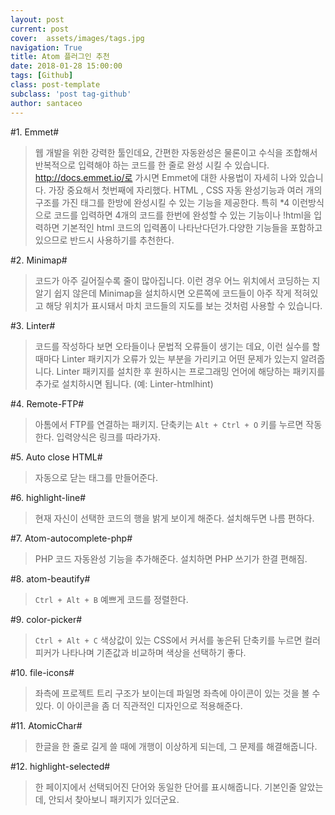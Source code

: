 ```yaml
---
layout: post
current: post
cover:  assets/images/tags.jpg
navigation: True
title: Atom 플러그인 추천
date: 2018-01-28 15:00:00
tags: [Github]
class: post-template
subclass: 'post tag-github'
author: santaceo
---
```


#1. Emmet#
>웹 개발을 위한 강력한 툴인데요, 간편한 자동완성은 물론이고 수식을 조합해서 반복적으로 입력해야 하는 코드를 한 줄로 완성 시킬 수 있습니다. http://docs.emmet.io/로 가시면 Emmet에 대한 사용법이 자세히 나와 있습니다. 가장 중요해서 첫번째에 자리했다. HTML , CSS 자동 완성기능과 여러 개의 구조를 가진 태그를 한방에 완성시킬 수 있는 기능을 제공한다. 특히 *4 이런방식으로 코드를 입력하면 4개의 코드를 한번에 완성할 수 있는 기능이나 !html을 입력하면 기본적인 html 코드의 입력폼이 나타난다던가.다양한 기능들을 포함하고 있으므로 반드시 사용하기를 추천한다.


#2. Minimap#
>코드가 아주 길어질수록 줄이 많아집니다. 이런 경우 어느 위치에서 코딩하는 지 알기 쉽지 않은데 Minimap을 설치하시면 오른쪽에 코드들이 아주 작게 적혀있고 해당 위치가 표시돼서 마치 코드들의 지도를 보는 것처럼 사용할 수 있습니다.


#3. Linter#
>코드를 작성하다 보면 오타들이나 문법적 오류들이 생기는 데요, 이런 실수를 할 때마다 Linter 패키지가 오류가 있는 부분을 가리키고 어떤 문제가 있는지 알려줍니다. Linter 패키지를 설치한 후 원하시는 프로그래밍 언어에 해당하는 패키지를 추가로 설치하시면 됩니다. (예: Linter-htmlhint)


#4. Remote-FTP#
>아톰에서 FTP를 연결하는 패키지. 단축키는 `Alt + Ctrl + O` 키를 누르면 작동한다. 입력양식은 링크를 따라가자.


#5. Auto close HTML#
>자동으로 닫는 태그를 만들어준다.


#6. highlight-line#
>현재 자신이 선택한 코드의 행을 밝게 보이게 해준다. 설치해두면 나름 편하다.


#7. Atom-autocomplete-php#
>PHP 코드 자동완성 기능을 추가해준다. 설치하면 PHP 쓰기가 한결 편해짐.


#8. atom-beautify#
>`Ctrl + Alt + B` 예쁘게 코드를 정렬한다.


#9. color-picker#
>`Ctrl + Alt + C` 색상값이 있는 CSS에서 커서를 놓은뒤 단축키를 누르면 컬러피커가 나타나며 기존값과 비교하며 색상을 선택하기 좋다.


#10. file-icons#
>좌측에 프로젝트 트리 구조가 보이는데 파일명 좌측에 아이콘이 있는 것을 볼 수 있다.
이 아이콘을 좀 더 직관적인 디자인으로 적용해준다.


#11. AtomicChar#
>한글을 한 줄로 길게 쓸 때에 개행이 이상하게 되는데, 그 문제를 해결해줍니다.

#12. highlight-selected#
>한 페이지에서 선택되어진 단어와 동일한 단어를 표시해줍니다. 기본인줄 알았는데, 안되서 찾아보니 패키지가 있더군요.
